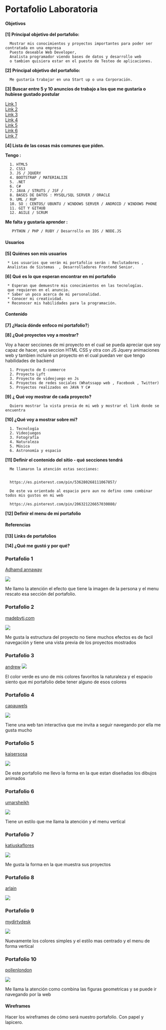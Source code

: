# Portafolio Laboratoria

#### Objetivos

**[1]  Principal objetivo del portafolio:**

      Mostrar mis conocimientos y proyectos importantes para poder ser contratada en una empresa
      Puesto deseable Web Developer, 
      Analista programador viendo bases de datos y desarrollo web
      o tambien quisiera estar en el puesto de Testeo de aplicaciones.

**[2]  Principal objetivo del portafolio:**

      Me gustaría trabajar en una Start up o una Corporación.

**[3]  Buscar entre 5 y 10 anuncios de trabajo a los que me gustaría o hubiese gustado postular**

[Link 1](https://www.laborum.pe/p/aviso/615903/)  
[Link 2](http://aptitus.com/ofertas-de-trabajo/practicante-frontend--grupo-el-comercio--la-victoria-g2ymd)  
[Link 3](http://www.bumeran.com.pe/empleos/programador-frontend-media-lab-1002158679.html)  
[Link 4](http://www.bumeran.com.pe/empleos/programador-web-colegio-bertolt-brecht-1111048523.html)  
[Link 5](https://www.laborum.pe/p/aviso/618212/)  
[Link 6](https://www.laborum.pe/p/aviso/618938/)  
[Link 7](https://www.laborum.pe/p/aviso/618187/)  
             

**[4] Lista de las cosas más comunes que piden.**

**Tengo :**

      1. HTML5
      2. CSS3
      3. JS / JQUERY
      4. BOOTSTRAP / MATERIALIZE
      5. .NET
      6. C#
      7. JAVA / STRUTS / JSF / 
      8. BASES DE DATOS : MYSQL/SQL SERVER / ORACLE
      9. UML / RUP
      10. SO : CENTOS/ UBUNTU / WINDOWS SERVER / ANDROID / WINDOWS PHONE
      11. GIT Y GITHUB 
      12. AGILE / SCRUM

**Me falta y gustaría aprender :**

       PYTHON / PHP / RUBY / Desarrollo en IOS / NODE.JS 

#### Usuarios

**[5] Quiénes son mis usuarios**

     * Los usuarios que verán mi portafolio serán : Reclutadores , 
     Analistas de Sistemas  , Desarrolladores Frontend Senior.
     
**[6] Qué es lo que esperan encontrar en mi portafolio**

     * Esperan que demuestre mis conocimientos en las tecnologías.
     que requieren en el anuncio.
     * Saber un poco acerca de mi personalidad.
     * Conocer mi creatividad.
     * Reconocer mis habilidades para la programación. 

#### Contenido 

**[7] ¿Hacía dónde enfoco mi portafolio?**}



**[8] ¿Qué proyectos voy a mostrar?**

Voy a hacer secciones de mi proyecto en el cual se pueda apreciar que soy capaz de hacer, una seccion HTML CSS y otra con JS Jquery animaciones web y tambien incluiré un proyecto en el cual puedan ver que tengo habilidades de backend

      1. Proyecto de E-commerce
      2. Proyecto Lyft
      3. Proyecto de videojuego en Js
      4. Proyectos de redes sociales (Whatssapp web , Facebook , Twitter)
      5. Proyectos realizados en JAVA Y C#
      

**[9] ¿ Qué voy mostrar de cada proyecto?**
      
      Quiero mostrar la vista previa de mi web y mostrar el link donde se encuentra

**[10] ¿Qué voy a mostrar sobre mi?**

      1. Tecnología
      2. Videojuegos
      3. Fotografía
      4. Naturaleza
      5. Música  
      6. Astronomía y espacio

**[11] Definir el contenido del sitio - qué secciones tendrá**

      Me llamaron la atención estas secciones:
      
      
      https://es.pinterest.com/pin/536280268111067857/
      
      De este va orientado al espacio pero aun no defino como combinar todos mis gustos en mi web
      
      https://es.pinterest.com/pin/206321226657030080/


**[12] Definir el menu de mi portafolio**
      

#### Referencias

**[13] Links de portafolios**

**[14] ¿Qué me gustó y por qué?**

### Portafolio 1

[Adhamd annaway](http://www.adhamdannaway.com/)  

![](https://s13.postimg.org/kuyhnzmtz/image.png)

Me llamo la atención el efecto que tiene la imagen de la persona y el menu rescato esa sección del portafolio.

### Portafolio 2

[madebytj.com](http://www.madebytj.com/)  

![](https://s13.postimg.org/5ar3xgcpj/2.png)

Me gusta la estructura del proyecto no tiene muchos efectos es de facil navegación y tiene una vista previa de los proyectos mostrados 

### Portafolio 3

[andrew](http://www.hm-andrew.com/)
![](https://s21.postimg.org/f9drebcrr/sdfdfdsf.png)

El color verde es uno de mis colores favoritos la naturaleza y el espacio siento que mi portafolio debe tener alguno de esos colores   

### Portafolio 4

[capauwels](http://capauwels.com/)

![](https://s13.postimg.org/5rgwxmpuf/5.png)

Tiene una web tan interactiva que me invita a seguir navegando por ella me gusta mucho

### Portafolio 5

[kaisersosa](http://www.kaisersosa.com/)

![](https://s13.postimg.org/xsuybbv4n/6.png)

De este portafolio me llevo la forma en la que estan diseñadas los dibujos animados   

### Portafolio 6

[umarsheikh](http://umarsheikh.co.uk/#/umar-sheikh)

![](https://s18.postimg.org/w3qemyy55/image.png)

Tiene un estilo que me llama la atención y el menu vertical 

### Portafolio 7

[katiuskaflores](http://www.katiuskaflores.com/)

![](https://s13.postimg.org/7zv3eywyf/8.png)

Me gusta la forma en la que muestra sus proyectos


### Portafolio 8

[arlain](http://arlain.net/)

![](https://s13.postimg.org/ca9rak21j/image.png)

### Portafolio 9

[mydirtydesk](http://www.mydirtydesk.com/)

![](https://s13.postimg.org/u1ldp0hg7/10.png)

Nuevamente los colores simples y el estilo mas centrado y el menu de forma vertical

### Portafolio 10

[pollenlondon](http://pollenlondon.com/)

![](https://s13.postimg.org/xc9qow7dj/3.png)

Me llama la atención como combina las figuras geometricas y se puede ir navegando por la web








#### Wireframes 

Hacer los wireframes de cómo será nuestro portafolio. Con papel y lapicero. 

